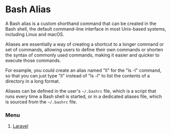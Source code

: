 # Bash Alias

A Bash alias is a custom shorthand command that can be created in the Bash shell, the default command-line interface in most Unix-based systems, including Linux and macOS. 

Aliases are essentially a way of creating a shortcut to a longer command or set of commands, allowing users to define their own commands or shorten the syntax of commonly used commands, making it easier and quicker to execute those commands. 

For example, you could create an alias named "ll" for the "ls -l" command, so that you can just type "ll" instead of "ls -l" to list the contents of a directory in a long format. 

Aliases can be defined in the user's `~/.bashrc` file, which is a script that runs every time a Bash shell is started, or in a dedicated aliases file, which is sourced from the `~/.bashrc` file.


### Menu
1. [Laravel]()